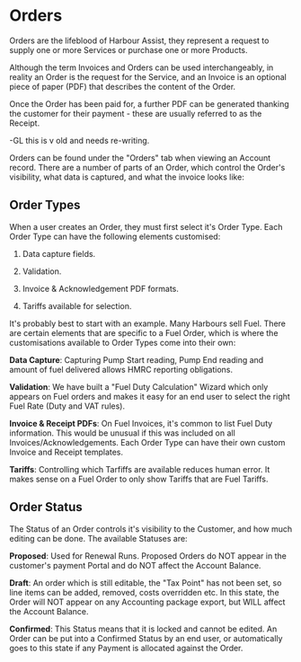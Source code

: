 # Orders #

﻿Orders are the lifeblood of Harbour Assist, they represent a request to supply one or more Services or purchase one or more Products.

Although the term Invoices and Orders can be used interchangeably, in reality an Order is the request for the Service, and an Invoice is an optional piece of paper (PDF) that describes the content of the Order.

Once the Order has been paid for, a further PDF can be generated thanking the customer for their payment - these are usually referred to as the Receipt.

-GL this is v old and needs re-writing.

Orders can be found under the "Orders" tab when viewing an Account record.  There are a number of parts of an Order, which control the Order's visibility, what data is captured, and what the invoice looks like:

## Order Types
When a user creates an Order, they must first select it's Order Type.  Each Order Type can have the following elements customised:

1. Data capture fields.

2. Validation.

3. Invoice & Acknowledgement PDF formats.

4. Tariffs available for selection.

It's probably best to start with an example.  Many Harbours sell Fuel.  There are certain elements that are specific to a Fuel Order, which is where the customisations available to Order Types come into their own:

**Data Capture**:  Capturing Pump Start reading, Pump End reading and amount of fuel delivered allows HMRC reporting obligations.

**Validation**: We have built a "Fuel Duty Calculation" Wizard which only appears on Fuel orders and makes it easy for an end user to select the right Fuel Rate (Duty and VAT rules).

**Invoice & Receipt PDFs**: On Fuel Invoices, it's common to list Fuel Duty information.  This would be unusual if this was included on all Invoices/Acknowledgements.  Each Order Type can have their own custom Invoice and Receipt templates.

**Tariffs**:  Controlling which Tarfiffs are available reduces human error.  It makes sense on a Fuel Order to only show Tariffs that are Fuel Tariffs.

## Order Status
The Status of an Order controls it's visibility to the Customer, and how much editing can be done.  The available Statuses are:

**Proposed**:  Used for Renewal Runs.  Proposed Orders do NOT appear in the customer's payment Portal and do NOT affect the Account Balance.

**Draft**: An order which is still editable, the "Tax Point" has not been set, so line items can be added, removed, costs overridden etc.  In this state, the Order will NOT appear on any Accounting package export, but WILL affect the Account Balance.

**Confirmed**:  This Status means that it is locked and cannot be edited.  An Order can be put into a Confirmed Status by an end user, or automatically goes to this state if any Payment is allocated against the Order.